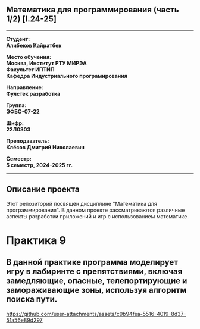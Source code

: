 ## Математика для программирования (часть 1/2) [I.24-25]
---

**Студент:**  
**Алибеков Кайратбек**  

**Место обучения:**  
**Москва, Институт РТУ МИРЭА**  
**Факультет ИПТИП**  
**Кафедра Индустриального програмирования**  

**Направление:**  
**Фулстек разработка**  

**Группа:**  
**ЭФБО-07-22**  

**Шифр:**  
**22Л0303**  

**Преподаватель:**  
**Клёсов Дмитрий Николаевич**  

**Семестр:**  
**5 семестр, 2024-2025 гг.**

---

## Описание проекта

Этот репозиторий посвящён дисциплине "Математика для программирования". В данном проекте рассматриваются различные аспекты разработки приложений и игр с использованием математике.


# Практика 9

## В данной практике программа моделирует игру в лабиринте с препятствиями, включая замедляющие, опасные, телепортирующие и замораживающие зоны, используя алгоритм поиска пути.



https://github.com/user-attachments/assets/c9b94fea-5516-4019-8d37-51a56e89d297

